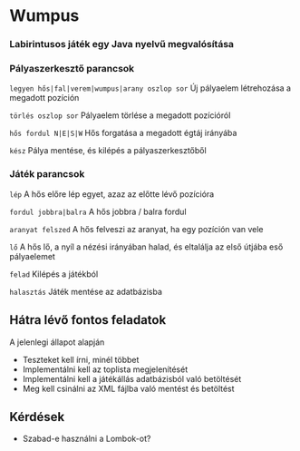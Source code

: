 # Wumpus
### Labirintusos játék egy Java nyelvű megvalósítása

### Pályaszerkesztő parancsok
`legyen hős|fal|verem|wumpus|arany oszlop sor`
Új pályaelem létrehozása a megadott pozíción

`törlés oszlop sor`
Pályaelem törlése a megadott pozícióról

`hős fordul N|E|S|W`
Hős forgatása a megadott égtáj irányába

`kész`
Pálya mentése, és kilépés a pályaszerkesztőből

### Játék parancsok
`lép`
A hős előre lép egyet, azaz az előtte lévő pozícióra

`fordul jobbra|balra`
A hős jobbra / balra fordul

`aranyat felszed`
A hős felveszi az aranyat, ha egy pozíción van vele

`lő`
A hős lő, a nyíl a nézési irányában halad, és eltalálja az első útjába eső pályaelemet

`felad`
Kilépés a játékból

`halasztás`
Játék mentése az adatbázisba

## Hátra lévő fontos feladatok
A jelenlegi állapot alapján
- Teszteket kell írni, minél többet
- Implementálni kell az toplista megjelenítését
- Implementálni kell a játékállás adatbázisból való betöltését
- Meg kell csinálni az XML fájlba való mentést és betöltést

## Kérdések
- Szabad-e használni a Lombok-ot?

